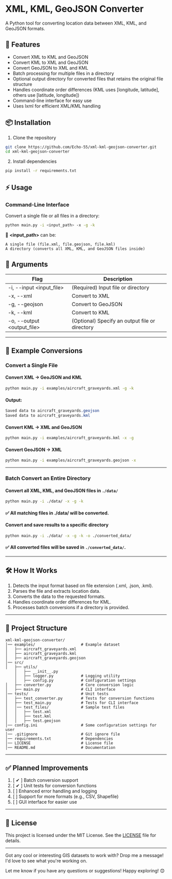﻿# XML, KML, GeoJSON Converter

A Python tool for converting location data between XML, KML, and GeoJSON formats.

## 🚀 Features

* Convert XML to KML and GeoJSON
* Convert KML to XML and GeoJSON
* Convert GeoJSON to XML and KML
* Batch processing for multiple files in a directory
* Optional output directory for converted files that retains the original file structure
* Handles coordinate order differences (KML uses [longitude, latitude], others use [latitude, longitude])
* Command-line interface for easy use
* Uses lxml for efficient XML/KML handling

## 📦 Installation

1. Clone the repository

 ```bash
 git clone https://github.com/Echo-55/xml-kml-geojson-converter.git
 cd xml-kml-geojson-converter
 ```

2. Install dependencies

 ```bash
pip install -r requirements.txt
```

## ⚡ Usage

### Command-Line Interface

Convert a single file or all files in a directory:

```bash
python main.py -i <input_path> -x -g -k
```

📌 **<input_path>** can be:

    A single file (file.xml, file.geojson, file.kml)
    A directory (converts all XML, KML, and GeoJSON files inside)

## 🔹 Arguments

| Flag                       | Description                                    |
|----------------------------|------------------------------------------------|
| -i, --input <input_file>   | (Required) Input file or directory             |
| -x, --xml                  | Convert to XML                                 |
| -g, --geojson              | Convert to GeoJSON                             |
| -k, --kml                  | Convert to KML                                 |
| -o, --output <output_file> | (Optional) Specify an output file or directory |

---

## 🔄 Example Conversions

### Convert a Single File

#### Convert XML -> GeoJSON and KML

```bash
python main.py -i examples/aircraft_graveyards.xml -g -k
```

#### Output:

```css
Saved data to aircraft_graveyards.geojson
Saved data to aircraft_graveyards.kml
```

#### Convert KML -> XML and GeoJSON

```bash
python main.py -i examples/aircraft_graveyards.kml -x -g
```

#### Convert GeoJSON -> XML

```bash
python main.py -i examples/aircraft_graveyards.geojson -x
```

---

### Batch Convert an Entire Directory

#### Convert all XML, KML, and GeoJSON files in `./data/`

```bash
python main.py -i ./data/ -x -g -k
```

#### ✅ All matching files in ./data/ will be converted.

#### Convert and save results to a specific directory

```bash
python main.py -i ./data/ -x -g -k -o ./converted_data/
```

#### ✅ All converted files will be saved in `./converted_data/`.

---

## 🛠 How It Works

1. Detects the input format based on file extension (.xml, .json, .kml).
2. Parses the file and extracts location data.
3. Converts the data to the requested formats.
4. Handles coordinate order differences for KML.
5. Processes batch conversions if a directory is provided.

---

## 📜 Project Structure

```pgsql
xml-kml-geojson-converter/
│── examples/                    # Example dataset
│   ├── aircraft_graveyards.xml
│   ├── aircraft_graveyards.kml
│   ├── aircraft_graveyards.geojson
│── src/
│   ├── utils/                   
    │   ├── __init__.py              
    │   ├── logger.py            # Logging utility
    │   ├── config.py            # Configuration settings
│   ├── converter.py             # Core conversion logic
│   ├── main.py                  # CLI interface
│── tests/                       # Unit tests
│   ├── test_converter.py        # Tests for conversion functions
│   ├── test_main.py             # Tests for CLI interface
│   │── test_files/              # Sample test files
│   │   ├── test.xml
│   │   ├── test.kml
│   │   ├── test.geojson
│── config.ini                   # Some configuration settings for user
│── .gitignore                   # Git ignore file
│── requirements.txt             # Dependencies
│── LICENSE                      # License file
│── README.md                    # Documentation
```

---

## ✅ Planned Improvements

1. [ ✔ ]  Batch conversion support
2. [ ✔ ] Unit tests for conversion functions
3. [  ] Enhanced error handling and logging
4. [  ] Support for more formats (e.g., CSV, Shapefile)
5. [  ] GUI interface for easier use

---

## 📝 License

This project is licensed under the MIT License. See the [LICENSE](LICENSE) file for details.

---

Got any cool or interesting GIS datasets to work with? Drop me a message! I'd love to see what you're working on.

Let me know if you have any questions or suggestions! Happy exploring! 😊